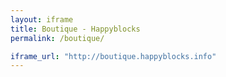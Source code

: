 ```yaml
---
layout: iframe
title: Boutique - Happyblocks
permalink: /boutique/

iframe_url: "http://boutique.happyblocks.info" 
---
```

